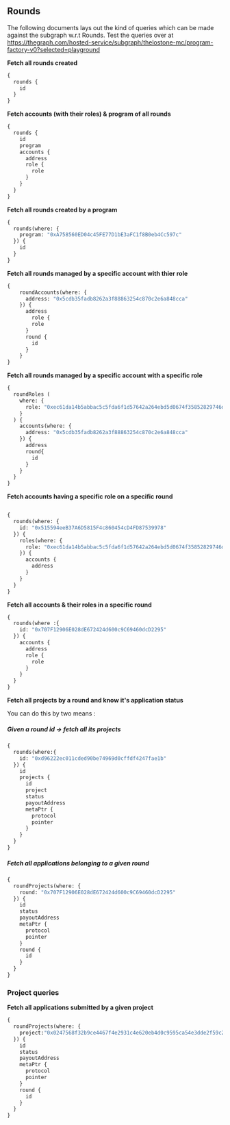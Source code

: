 ## Rounds

The following documents lays out the kind of queries which can be made against the subgraph w.r.t Rounds.
Test the queries over at https://thegraph.com/hosted-service/subgraph/thelostone-mc/program-factory-v0?selected=playground

**Fetch all rounds created**

```graphql
{
  rounds {
    id
  }
}
```

**Fetch accounts (with their roles) & program of all rounds**

```graphql
{
  rounds {
    id
    program
    accounts {
      address
      role {
        role
      }
    }
  }
}
```

**Fetch all rounds created by a program**

```graphql
{
  rounds(where: {
    program: "0xA758560ED04c45FE77D1bE3aFC1f8B0eb4Cc597c"
  }) {
    id
  }
}
```


**Fetch all rounds managed by a specific account with thier role**

```graphql
{
    roundAccounts(where: {
      address: "0x5cdb35fadb8262a3f88863254c870c2e6a848cca"
    }) {
      address
    	role {
        role
      }
      round {
        id
      }
    }
}
```

**Fetch all rounds managed by a specific account with a specific role**

```graphql
{
  roundRoles (
    where: {
      role: "0xec61da14b5abbac5c5fda6f1d57642a264ebd5d0674f35852829746dfb8174a5"
    }
  ) {
    accounts(where: {
      address: "0x5cdb35fadb8262a3f88863254c870c2e6a848cca"
    }) {
      address
      round{
        id
      }
    }
  }
}
```

**Fetch accounts having a specific role on a specific round**

```graphql

{
  rounds(where: {
    id: "0x515594eeB37A6D5815F4c860454cD4FD87539978"
  }) {
  	roles(where: {
      role: "0xec61da14b5abbac5c5fda6f1d57642a264ebd5d0674f35852829746dfb8174a5"
    }) {
      accounts {
        address
      }
    }
  }
}
```


**Fetch all accounts & their roles in a specific round**
```graphql
{
  rounds(where :{
    id: "0x707F12906E028dE672424d600c9C69460dcD2295"
  }) {
    accounts {
      address
      role {
        role
      }
    }
  }
}
```

**Fetch all projects by a round and know it's application status**

You can do this by two means :
##### Given a round id -> fetch all its projects

```graphql
{
  rounds(where:{
    id: "0xd96222ec011cded90be74969d0cffdf4247fae1b"
  }) {
    id
    projects {
      id
      project
      status
      payoutAddress
      metaPtr {
        protocol
        pointer
      }
    }
  }
}
```

##### Fetch all applications belonging to a given round


```graphql
{
  roundProjects(where: {
    round: "0x707F12906E028dE672424d600c9C69460dcD2295"
  }) {
    id
    status
    payoutAddress
    metaPtr {
      protocol
      pointer
    }
    round {
      id
    }
  }
}
```

### Project queries

**Fetch all applications submitted by a given project**

```graphql
{
  roundProjects(where: {
    project:"0x0247568f32b9ce4467f4e2931c4e620eb4d0c9595ca54e3dde2f59c225e69d2f"
  }) {
    id
    status
    payoutAddress
    metaPtr {
      protocol
      pointer
    }
    round {
      id
    }
  }
}
```